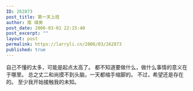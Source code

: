 ```yaml
---
ID: 262873
post_title: 第一天上班
author: 南 靖男
post_date: 2006-03-01 22:15:40
post_excerpt: ""
layout: post
permalink: https://larryli.cn/2006/03/262873
published: true
---
```

自己不懂的太多，可能是起点太高了。
都不知道要做什么，做什么事情的意义在于哪里。
总之丈二和尚摸不到头脑，一天都缩手缩脚的。
不过，希望还是存在的。
至少我开始接触我的未知。
